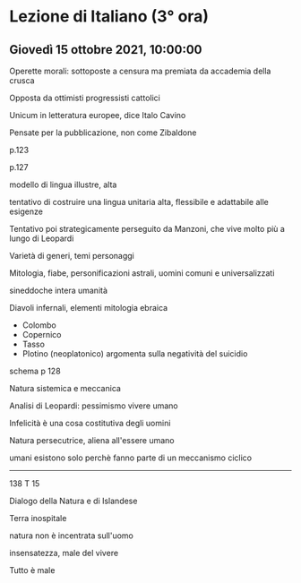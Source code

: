 # Lezione di Italiano (3° ora) 
## Giovedì 15 ottobre 2021, 10:00:00

Operette morali: sottoposte a censura ma premiata da accademia della crusca

Opposta da ottimisti progressisti cattolici

Unicum in letteratura europee, dice Italo Cavino

Pensate per la pubblicazione, non come Zibaldone


p.123


p.127

modello di lingua illustre, alta

tentativo di costruire una lingua unitaria alta, flessibile e adattabile alle esigenze


Tentativo poi strategicamente perseguito da Manzoni, che vive molto più a lungo di Leopardi

Varietà di generi, temi personaggi

Mitologia, fiabe, personificazioni astrali, uomini comuni e universalizzati

sineddoche intera umanità

Diavoli infernali, elementi mitologia ebraica

* Colombo
* Copernico
* Tasso
* Plotino (neoplatonico)
 argomenta sulla negatività del suicidio

schema p 128


Natura sistemica e meccanica


Analisi di Leopardi:
pessimismo vivere umano

Infelicità è una cosa costitutiva degli uomini

Natura persecutrice, aliena all'essere umano

umani esistono solo perchè fanno parte di un meccanismo ciclico 

---
138
T 15

Dialogo della Natura e di Islandese


Terra inospitale

natura non è incentrata sull'uomo


insensatezza, male del vivere

Tutto è male

<!--stackedit_data:
eyJoaXN0b3J5IjpbMTQxNzkxNDYyOCwxOTIxMTQ0OTE4LDE0NT
AxNjY3NTldfQ==
-->